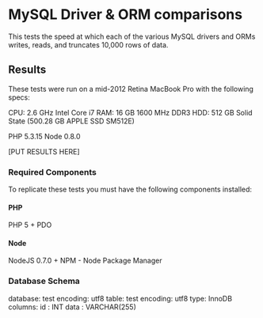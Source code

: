 # MySQL Driver & ORM comparisons

This tests the speed at which each of the various MySQL drivers and ORMs writes, reads, and
truncates 10,000 rows of data.

## Results

These tests were run on a mid-2012 Retina MacBook Pro with the following specs:

CPU: 2.6 GHz Intel Core i7
RAM: 16 GB 1600 MHz DDR3
HDD: 512 GB Solid State (500.28 GB APPLE SSD SM512E)

PHP 5.3.15
Node 0.8.0

[PUT RESULTS HERE]

### Required Components

To replicate these tests you must have the following components installed:

#### PHP

PHP 5 +
PDO

#### Node

NodeJS 0.7.0 +
NPM - Node Package Manager

### Database Schema

database: test
  encoding: utf8
table: test
  encoding: utf8
  type: InnoDB
  columns:
    id : INT
    data : VARCHAR(255)